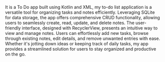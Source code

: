 It is a To Do app built using Kotlin and XML, my to-do list application is a versatile tool for organizing tasks and notes efficiently. Leveraging SQLite for data storage, the app offers comprehensive CRUD functionality, allowing users to seamlessly create, read, update, and delete notes. The user-friendly interface, designed with RecyclerView, presents an intuitive way to view and manage notes. Users can effortlessly add new tasks, browse through existing notes, edit details, and remove unwanted entries with ease. Whether it's jotting down ideas or keeping track of daily tasks, my app provides a streamlined solution for users to stay organized and productive on the go.
